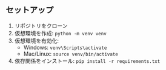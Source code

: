 ## セットアップ
1. リポジトリをクローン
2. 仮想環境を作成: `python -m venv venv`
3. 仮想環境を有効化: 
   - Windows: `venv\Scripts\activate`
   - Mac/Linux: `source venv/bin/activate`
4. 依存関係をインストール: `pip install -r requirements.txt`